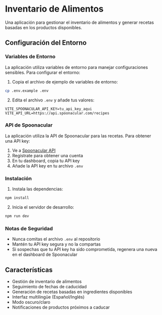 # Inventario de Alimentos

Una aplicación para gestionar el inventario de alimentos y generar recetas basadas en los productos disponibles.

## Configuración del Entorno

### Variables de Entorno

La aplicación utiliza variables de entorno para manejar configuraciones sensibles. Para configurar el entorno:

1. Copia el archivo de ejemplo de variables de entorno:
```bash
cp .env.example .env
```

2. Edita el archivo `.env` y añade tus valores:
```env
VITE_SPOONACULAR_API_KEY=tu_api_key_aqui
VITE_API_URL=https://api.spoonacular.com/recipes
```

### API de Spoonacular

La aplicación utiliza la API de Spoonacular para las recetas. Para obtener una API key:

1. Ve a [Spoonacular API](https://spoonacular.com/food-api)
2. Regístrate para obtener una cuenta
3. En tu dashboard, copia tu API key
4. Añade la API key en tu archivo `.env`

### Instalación

1. Instala las dependencias:
```bash
npm install
```

2. Inicia el servidor de desarrollo:
```bash
npm run dev
```

### Notas de Seguridad

- Nunca comitas el archivo `.env` al repositorio
- Mantén tu API key segura y no la compartas
- Si sospechas que tu API key ha sido comprometida, regenera una nueva en el dashboard de Spoonacular

## Características

- Gestión de inventario de alimentos
- Seguimiento de fechas de caducidad
- Generación de recetas basadas en ingredientes disponibles
- Interfaz multilingüe (Español/Inglés)
- Modo oscuro/claro
- Notificaciones de productos próximos a caducar
